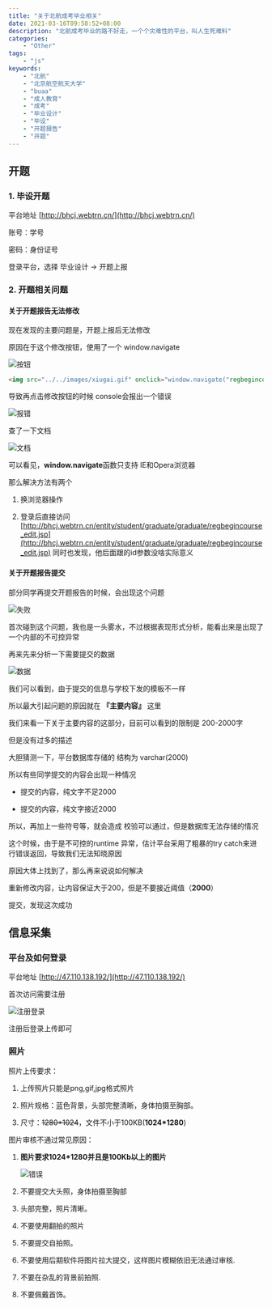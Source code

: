 ```yaml
---
title: "关于北航成考毕业相关"
date: 2021-03-16T09:58:52+08:00
description: "北航成考毕业的路不好走，一个个灾难性的平台，叫人生死难料"
categories:
    - "Other"
tags:
    - "js"
keywords:
    - "北航"
    - "北京航空航天大学"
    - "buaa"
    - "成人教育"
    - "成考"
    - "毕业设计"
    - "毕设"
    - "开题报告"
    - "开题"
---
```


## 开题

### 1. 毕设开题

平台地址 [http://bhcj.webtrn.cn/](http://bhcj.webtrn.cn/)

账号：学号

密码：身份证号

登录平台，选择 毕业设计 -> 开题上报

### 2. 开题相关问题

#### 关于开题报告无法修改

现在发现的主要问题是，开题上报后无法修改

原因在于这个修改按钮，使用了一个 window.navigate

![按钮](https://blog-img.luanruisong.com/blog/img/20210316100432.png)

```html
<img src="../../images/xiugai.gif" onclick="window.navigate("regbegincourse_edit.jsp?id=xxx";)">
```

导致再点击修改按钮的时候 console会报出一个错误

![报错](https://blog-img.luanruisong.com/blog/img/20210316100729.png)

查了一下文档

![文档](https://blog-img.luanruisong.com/blog/img/20210316101233.png)

可以看见，**window.navigate**函数只支持 IE和Opera浏览器

那么解决方法有两个

1. 换浏览器操作

2. 登录后直接访问 [http://bhcj.webtrn.cn/entity/student/graduate/graduate/regbegincourse_edit.jsp](http://bhcj.webtrn.cn/entity/student/graduate/graduate/regbegincourse_edit.jsp) 同时也发现，他后面跟的id参数没啥实际意义

#### 关于开题报告提交

部分同学再提交开题报告的时候，会出现这个问题

![失败](https://blog-img.luanruisong.com/blog/img/20210320133511.png)

首次碰到这个问题，我也是一头雾水，不过根据表现形式分析，能看出来是出现了一个内部的不可控异常

再来先来分析一下需要提交的数据

![数据](https://blog-img.luanruisong.com/blog/img/20210320133659.png)

我们可以看到，由于提交的信息与学校下发的模板不一样

所以最大引起问题的原因就在 **『主要内容』** 这里

我们来看一下关于主要内容的这部分，目前可以看到的限制是 200-2000字

但是没有过多的描述

大胆猜测一下，平台数据库存储的 结构为 varchar(2000)

所以有些同学提交的内容会出现一种情况

- 提交的内容，纯文字不足2000
  
- 提交的内容，纯文字接近2000

所以，再加上一些符号等，就会造成 校验可以通过，但是数据库无法存储的情况

这个时候，由于是不可控的runtime 异常，估计平台采用了粗暴的try catch来进行错误返回，导致我们无法知晓原因

原因大体上找到了，那么再来说说如何解决

重新修改内容，让内容保证大于200，但是不要接近阈值（**2000**）

提交，发现这次成功

## 信息采集

### 平台及如何登录

平台地址 [http://47.110.138.192/](http://47.110.138.192/)

首次访问需要注册

![注册登录](https://blog-img.luanruisong.com/blog/img/20210316113710.png)

注册后登录上传即可

### 照片

照片上传要求：

1. 上传照片只能是png,gif,jpg格式照片

2. 照片规格：蓝色背景，头部完整清晰，身体拍摄至胸部。

3. 尺寸：~~1280*1024~~，文件不小于100KB(**1024*1280**)

图片审核不通过常见原因：

1. **图片要求1024*1280并且是100Kb以上的图片**

    ![错误](https://blog-img.luanruisong.com/blog/img/20210316114829.png)

2. 不要提交大头照，身体拍摄至胸部

3. 头部完整，照片清晰。

4. 不要使用翻拍的照片

5. 不要提交自拍照。

6. 不要使用后期软件将图片拉大提交，这样图片模糊依旧无法通过审核.

7. 不要在杂乱的背景前拍照.

8. 不要佩戴首饰。
